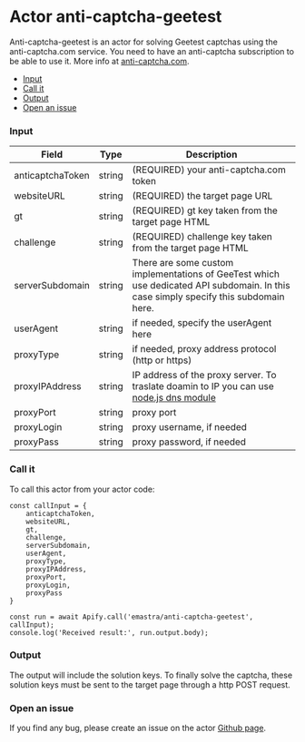 # Actor anti-captcha-geetest

Anti-captcha-geetest is an actor for solving Geetest captchas using the anti-captcha.com service. You need to have an anti-captcha subscription to be able to use it.
More info at [anti-captcha.com](https://anti-captcha.com/mainpage).

- [Input](#input)
- [Call it](#call-it)
- [Output](#output)
- [Open an issue](#open-an-issue)

### Input

| Field | Type | Description |
| ----- | ---- | ----------- |
| anticaptchaToken | string | (REQUIRED) your anti-captcha.com token |
| websiteURL | string | (REQUIRED) the target page URL |
| gt | string | (REQUIRED) gt key taken from the target page HTML |
| challenge | string | (REQUIRED) challenge key taken from the target page HTML |
| serverSubdomain | string | There are some custom implementations of GeeTest which use dedicated API subdomain. In this case simply specify this subdomain here. |
| userAgent | string | if needed, specify the userAgent here  |
| proxyType | string | if needed, proxy address protocol (http or https) |
| proxyIPAddress | string | IP address of the proxy server. To traslate doamin to IP you can use [node.js dns module](https://nodejs.org/api/dns.html) |
| proxyPort | string | proxy port |
| proxyLogin | string | proxy username, if needed |
| proxyPass | string | proxy password, if needed |

### Call it
To call this actor from your actor code:

```
const callInput = {
    anticaptchaToken,
    websiteURL,
    gt,
    challenge,
    serverSubdomain,
    userAgent,
    proxyType,
    proxyIPAddress,
    proxyPort,
    proxyLogin,
    proxyPass
}

const run = await Apify.call('emastra/anti-captcha-geetest', callInput);
console.log('Received result:', run.output.body);
```

### Output
The output will include the solution keys.
To finally solve the captcha, these solution keys must be sent to the target page through a http POST request.

### Open an issue
If you find any bug, please create an issue on the actor [Github page](https://github.com/emastra/anti-captcha-geetest).
